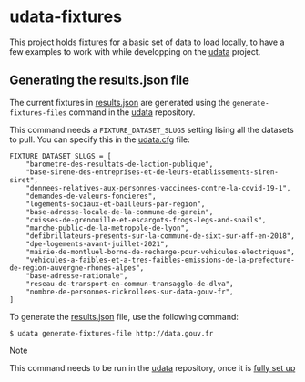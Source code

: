 # udata-fixtures

This project holds fixtures for a basic set of data to load locally,
to have a few examples to work with while developping on the
[udata](https://github.com/opendatateam/udata) project.

## Generating the results.json file



The current fixtures in [results.json](results.json) are generated using the
`generate-fixtures-files` command in the
[udata](https://github.com/opendatateam/udata) repository.

This command needs a `FIXTURE_DATASET_SLUGS` setting lising all the datasets
to pull. You can specify this in the
[udata.cfg](https://udata.readthedocs.io/en/stable/getting-started/#configure-udata)
file:

```
FIXTURE_DATASET_SLUGS = [
    "barometre-des-resultats-de-laction-publique",
    "base-sirene-des-entreprises-et-de-leurs-etablissements-siren-siret",
    "donnees-relatives-aux-personnes-vaccinees-contre-la-covid-19-1",
    "demandes-de-valeurs-foncieres",
    "logements-sociaux-et-bailleurs-par-region",
    "base-adresse-locale-de-la-commune-de-garein",
    "cuisses-de-grenouille-et-escargots-frogs-legs-and-snails",
    "marche-public-de-la-metropole-de-lyon",
    "defibrillateurs-presents-sur-la-commune-de-sixt-sur-aff-en-2018",
    "dpe-logements-avant-juillet-2021",
    "mairie-de-montluel-borne-de-recharge-pour-vehicules-electriques",
    "vehicules-a-faibles-et-a-tres-faibles-emissions-de-la-prefecture-de-region-auvergne-rhones-alpes",
    "base-adresse-nationale",
    "reseau-de-transport-en-commun-transagglo-de-dlva",
    "nombre-de-personnes-rickrollees-sur-data-gouv-fr",
]
```

To generate the [results.json](results.json) file, use the following command:

```
$ udata generate-fixtures-file http://data.gouv.fr
```

> [!NOTE]
> This command needs to be run in the [udata](https://github.com/opendatateam/udata)
> repository, once it is [fully set up](https://udata.readthedocs.io/en/stable/getting-started/)
